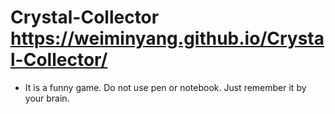 # Crystal-Collector   https://weiminyang.github.io/Crystal-Collector/
* It is a funny game.  Do not use pen or notebook. Just remember it by your brain.

